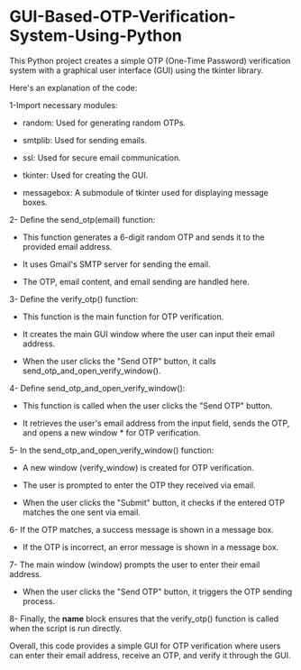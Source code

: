 # GUI-Based-OTP-Verification-System-Using-Python
This Python project creates a simple OTP (One-Time Password) verification system with a graphical user interface (GUI) using the tkinter library.

Here's an explanation of the code:


1-Import necessary modules:

* random: Used for generating random OTPs.

* smtplib: Used for sending emails.

* ssl: Used for secure email communication.

* tkinter: Used for creating the GUI.

* messagebox: A submodule of tkinter used for displaying message boxes.



2- Define the send_otp(email) function:


* This function generates a 6-digit random OTP and sends it to the provided email address.

* It uses Gmail's SMTP server for sending the email.

* The OTP, email content, and email sending are handled here.


3- Define the verify_otp() function:

* This function is the main function for OTP verification.

* It creates the main GUI window where the user can input their email address.

* When the user clicks the "Send OTP" button, it calls send_otp_and_open_verify_window().


4- Define send_otp_and_open_verify_window():


* This function is called when the user clicks the "Send OTP" button.

* It retrieves the user's email address from the input field, sends the OTP, and opens a new window * for OTP verification.


5- In the send_otp_and_open_verify_window() function:


* A new window (verify_window) is created for OTP verification.

* The user is prompted to enter the OTP they received via email.

* When the user clicks the "Submit" button, it checks if the entered OTP matches the one sent via email.


6- If the OTP matches, a success message is shown in a message box.


* If the OTP is incorrect, an error message is shown in a message box.


7- The main window (window) prompts the user to enter their email address.


* When the user clicks the "Send OTP" button, it triggers the OTP sending process.


8- Finally, the __name__ block ensures that the verify_otp() function is called when the script is run directly.

Overall, this code provides a simple GUI for OTP verification where users can enter their email address, receive an OTP, and verify it through the GUI.




